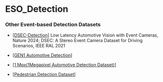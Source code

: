 # ESO_Detection





### Other Event-based Detection Datasets 

* [[DSEC-Detection](https://github.com/uzh-rpg/dsec-det)]
  Low Latency Automotive Vision with Event Cameras, Nature 2024;
  DSEC: A Stereo Event Camera Dataset for Driving Scenarios, IEEE RAL 2021

* [[GEN1 Automotive Detection](https://arxiv.org/pdf/2001.08499)]

* [[1 Mpx(1Megapixel Automotive Detection Dataset)](https://arxiv.org/abs/2009.13436)]

* [[Pedestrian Detection Dataset](https://github.com/CrystalMiaoshu/PAFBenchmark)]
